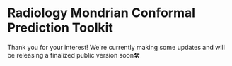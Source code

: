 # Radiology Mondrian Conformal Prediction Toolkit

Thank you for your interest! We're currently making some updates and will be releasing a finalized public version soon🛠️
